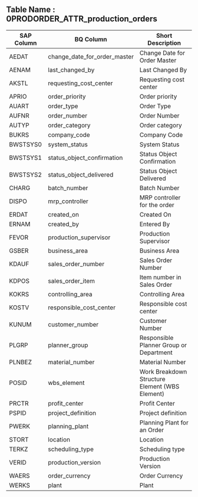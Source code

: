 

## Table Name : 0PRODORDER_ATTR_production_orders

| SAP Column | BQ Column | Short Description |
|---|---|---|
| AEDAT | change_date_for_order_master | Change Date for Order Master |
| AENAM | last_changed_by | Last Changed By |
| AKSTL | requesting_cost_center | Requesting cost center |
| APRIO | order_priority | Order priority |
| AUART | order_type | Order Type |
| AUFNR | order_number | Order Number |
| AUTYP | order_category | Order category |
| BUKRS | company_code | Company Code |
| BWSTSYS0 | system_status | System Status |
| BWSTSYS1 | status_object_confirmation | Status Object Confirmation |
| BWSTSYS2 | status_object_delivered | Status Object Delivered |
| CHARG | batch_number | Batch Number |
| DISPO | mrp_controller | MRP controller for the order |
| ERDAT | created_on | Created On |
| ERNAM | created_by | Entered By |
| FEVOR | production_supervisor | Production Supervisor |
| GSBER | business_area | Business Area |
| KDAUF | sales_order_number | Sales Order Number |
| KDPOS | sales_order_item | Item number in Sales Order |
| KOKRS | controlling_area | Controlling Area |
| KOSTV | responsible_cost_center | Responsible cost center |
| KUNUM | customer_number | Customer Number |
| PLGRP | planner_group | Responsible Planner Group or Department |
| PLNBEZ | material_number | Material Number |
| POSID | wbs_element | Work Breakdown Structure Element (WBS Element) |
| PRCTR | profit_center | Profit Center |
| PSPID | project_definition | Project definition |
| PWERK | planning_plant | Planning Plant for an Order |
| STORT | location | Location |
| TERKZ | scheduling_type | Scheduling type |
| VERID | production_version | Production Version |
| WAERS | order_currency | Order Currency |
| WERKS | plant | Plant |